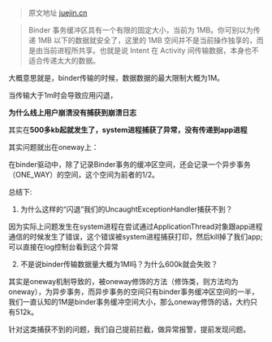 > 原文地址 [juejin.cn](https://juejin.cn/post/7017412501310537742#heading-3)

> Binder 事务缓冲区具有一个有限的固定大小，当前为 1MB。你可别以为传递 1MB 以下的数据就安全了，这里的 1MB 空间并不是当前操作独享的，而是由当前进程所共享。也就是说 Intent 在 Activity 间传输数据，本身也不适合传递太大的数据。

大概意思就是，binder传输的时候，数据数据的最大限制大概为1M。

当传输大于1m时会导致应用闪退，

**为什么线上用户崩溃没有捕获到崩溃日志**

其实在**500多kb起就发生了，system进程捕获了异常，没有传递到app进程**

其实问题就出在oneway上：

在binder驱动中，除了记录Binder事务的缓冲区空间，还会记录一个异步事务（ONE_WAY）的空间，这个空间为前者的1/2。

总结下:

1. 为什么这样的“闪退”我们的UncaughtExceptionHandler捕获不到？

因为实际上问题发生在system进程在尝试通过ApplicationThread对象跟app进程通信的时候发生了错误，这个错误被system进程捕获打印，然后kill掉了我们app;可以直接在log控制台看到这个异常

2. 不是说binder传输数据量大概为1M吗？为什么600k就会失败？

其实是oneway机制导致的，被oneway修饰的方法（修饰类，则方法均为oneway），为异步事务，而异步事务的空间只有binder事务缓冲区空间的一半，我们一直认知的1M是binder事务缓冲空间大小，那么oneway修饰的话，大约只有512k。

针对这类捕获不到的问题，我们自己提前拦截，做异常报警，提前发现问题。

